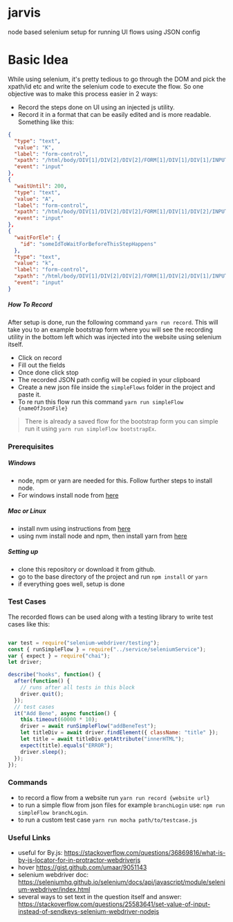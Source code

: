 # jarvis

node based selenium setup for running UI flows using JSON config

# Basic Idea

While using selenium, it's pretty tedious to go through the DOM and pick the xpath/id etc and write the selenium code to execute the flow. So one objective was to make this process easier in 2 ways:

- Record the steps done on UI using an injected js utility.
- Record it in a format that can be easily edited and is more readable. Something like this:

```json
{
  "type": "text",
  "value": "K",
  "label": "form-control",
  "xpath": "/html/body/DIV[1]/DIV[2]/DIV[2]/FORM[1]/DIV[1]/DIV[1]/INPUT[1]",
  "event": "input"
},
{
  "waitUntil": 200,  
  "type": "text",
  "value": "A",
  "label": "form-control",
  "xpath": "/html/body/DIV[1]/DIV[2]/DIV[2]/FORM[1]/DIV[1]/DIV[2]/INPUT[1]",
  "event": "input"
},
{
  "waitForEle": {
    "id": "someIdToWaitForBeforeThisStepHappens"  
  },
  "type": "text",
  "value": "k",
  "label": "form-control",
  "xpath": "/html/body/DIV[1]/DIV[2]/DIV[2]/FORM[1]/DIV[2]/DIV[1]/INPUT[1]",
  "event": "input"
}
```

##### How To Record

After setup is done, run the following command `yarn run record`. This will take you to an example bootstrap form where you will see the recording utility in the bottom left which was injected into the website using selenium itself.

- Click on record
- Fill out the fields
- Once done click stop
- The recorded JSON path config will be copied in your clipboard
- Create a new json file inside the `simpleFlows` folder in the project and paste it.
- To re run this flow run this command `yarn run simpleFlow {nameOfJsonFile}`

> There is already a saved flow for the bootstrap form you can simple run it using `yarn run simpleFlow bootstrapEx`.


### Prerequisites

##### Windows

- node, npm or yarn are needed for this. Follow further steps to install node.
- For windows install node from [here](https://nodejs.org/en/download/)

##### Mac or Linux

- install nvm using instructions from [here](https://github.com/nvm-sh/nvm)
- using nvm install node and npm, then install yarn from [here](https://yarnpkg.com/lang/en/docs/install/#mac-stable)

##### Setting up

- clone this repository or download it from github.
- go to the base directory of the project and run `npm install` or `yarn`
- if everything goes well, setup is done

### Test Cases

The recorded flows can be used along with a testing library to write test cases like this:

```javascript

var test = require("selenium-webdriver/testing");
const { runSimpleFlow } = require("../service/seleniumService");
var { expect } = require("chai");
let driver;

describe("hooks", function() {
  after(function() {
    // runs after all tests in this block
    driver.quit();
  });
  // test cases
  it("Add Bene", async function() {
    this.timeout(60000 * 10);
    driver = await runSimpleFlow("addBeneTest");
    let titleDiv = await driver.findElement({ className: "title" });
    let title = await titleDiv.getAttribute("innerHTML");
    expect(title).equals("ERROR");
    driver.sleep();
  });
});


```

### Commands

- to record a flow from a website run `yarn run record {website url}`
- to run a simple flow from json files for example `branchLogin` use: `npm run simpleFlow branchLogin`.
- to run a custom test case `yarn run mocha path/to/testcase.js`


### Useful Links

- useful for By.js: https://stackoverflow.com/questions/36869816/what-is-by-js-locator-for-in-protractor-webdriverjs
- hover https://gist.github.com/umaar/9051143
- selenium webdriver doc: https://seleniumhq.github.io/selenium/docs/api/javascript/module/selenium-webdriver/index.html
- several ways to set text in the question itself and answer: https://stackoverflow.com/questions/25583641/set-value-of-input-instead-of-sendkeys-selenium-webdriver-nodejs
